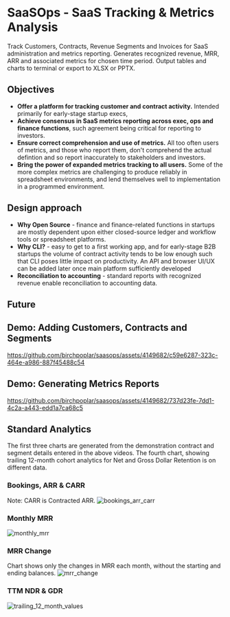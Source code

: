 # SaaSOps - SaaS Tracking & Metrics Analysis
Track Customers, Contracts, Revenue Segments and Invoices for SaaS administration and metrics reporting. Generates recognized revenue, MRR, ARR and associated metrics for chosen time period. Output tables and charts to terminal or export to XLSX or PPTX.
## Objectives
- **Offer a platform for tracking customer and contract activity.** Intended primarily for early-stage startup execs,
- **Achieve consensus in SaaS metrics reporting across exec, ops and finance functions**, such agreement being critical for reporting to investors.
- **Ensure correct comprehension and use of metrics.** All too often users of metrics, and those who report them, don't comprehend the actual defintion and so report inaccurately to stakeholders and investors.
- **Bring the power of expanded metrics tracking to all users.** Some of the more complex metrics are challenging to produce reliably in spreadsheet environments, and lend themselves well to implementation in a programmed environment.

## Design approach
- **Why Open Source** - finance and finance-related functions in startups are mostly dependent upon either closed-source ledger and workflow tools or spreadsheet platforms. 
- **Why CLI?** - easy to get to a first working app, and for early-stage B2B startups the volume of contract activity tends to be low enough such that CLI poses little impact on productivity. An API and browser UI/UX can be added later once main platform sufficiently developed
- **Reconciliation to accounting** - standard reports with recognized revenue enable reconciliation to accounting data.
## Future 

## Demo: Adding Customers, Contracts and Segments
https://github.com/birchpoplar/saasops/assets/4149682/c59e6287-323c-464e-a986-887f45488c54
## Demo: Generating Metrics Reports
https://github.com/birchpoplar/saasops/assets/4149682/737d23fe-7dd1-4c2a-a443-edd1a7ca68c5
## Standard Analytics
The first three charts are generated from the demonstration contract and segment details entered in the above videos. The fourth chart, showing trailing 12-month cohort analytics for Net and Gross Dollar Retention is on different data.
### Bookings, ARR & CARR
Note: CARR is Contracted ARR.
![bookings_arr_carr](https://github.com/birchpoplar/saasops/assets/4149682/9ae71691-8d04-446b-aac0-241ed902a0c7)
### Monthly MRR
![monthly_mrr](https://github.com/birchpoplar/saasops/assets/4149682/a4a98a00-96ad-4bbc-8b16-9eeaed6d0076)
### MRR Change
Chart shows only the changes in MRR each month, without the starting and ending balances.
![mrr_change](https://github.com/birchpoplar/saasops/assets/4149682/4856e103-72bb-4930-96a0-354cd32bcfcf)
### TTM NDR & GDR
![trailing_12_month_values](https://github.com/birchpoplar/saasops/assets/4149682/cb7508ee-277c-4e4c-b1fd-da19ada0ddc8)
